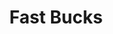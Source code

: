 ---
title: Fast Bucks
slug: fast-bucks
updated-on: '2024-05-30T13:44:31.749Z'
created-on: '2024-05-30T13:41:46.671Z'
published-on: '2024-05-30T13:54:32.469Z'
f_city-state-2:
- cms/city/aurora-co.md
- cms/city/shreveport-la.md
- cms/city/bossier-city-la.md
- cms/city/el-paso-tx.md
- cms/city/grand-island-ne.md
- cms/city/westminster-co.md
- cms/city/lincoln-ne.md
- cms/city/sioux-city-ia.md
f_locations:
- cms/payday-loan/fast-bucks-17538.md
- cms/payday-loan/fast-bucks-17539.md
- cms/payday-loan/fast-bucks-17540.md
- cms/payday-loan/fast-bucks-17541.md
- cms/payday-loan/fast-bucks-17542.md
- cms/payday-loan/fast-bucks-17543.md
- cms/payday-loan/fast-bucks-17544.md
- cms/payday-loan/fast-bucks-17545.md
- cms/payday-loan/fast-bucks-17546.md
- cms/payday-loan/fast-bucks-17547.md
f_states:
- cms/state/colorado.md
- cms/state/louisiana.md
- cms/state/texas.md
- cms/state/nebraska.md
- cms/state/iowa.md
layout: '[company].html'
tags: company
---